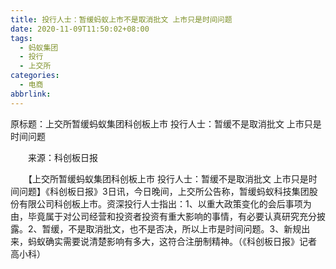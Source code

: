 ```yaml
---
title: 投行人士：暂缓蚂蚁上市不是取消批文 上市只是时间问题
date: 2020-11-09T11:50:02+08:00
tags:
  - 蚂蚁集团
  - 投行
  - 上交所
categories:
  - 电商
abbrlink:
---
```


原标题：上交所暂缓蚂蚁集团科创板上市 投行人士：暂缓不是取消批文 上市只是时间问题

　　来源：科创板日报

　　【上交所暂缓蚂蚁集团科创板上市 投行人士：暂缓不是取消批文 上市只是时间问题】《科创板日报》3日讯，今日晚间，上交所公告称，暂缓蚂蚁科技集团股份有限公司科创板上市。资深投行人士指出：1、以重大政策变化的会后事项为由，毕竟属于对公司经营和投资者投资有重大影响的事情，有必要认真研究充分披露。2、暂缓，不是取消批文，也不是否决，所以上市是时间问题。3、新规出来，蚂蚁确实需要说清楚影响有多大，这符合注册制精神。（《科创板日报》记者 高小科）